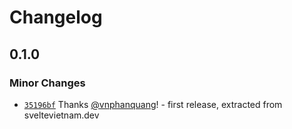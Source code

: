 # Changelog

## 0.1.0

### Minor Changes

- [`35196bf`](https://github.com/vnphanquang/svelte-put/commit/35196bf85bd524d1c61f409de2964d2e96209722) Thanks [@vnphanquang](https://github.com/vnphanquang)! - first release, extracted from sveltevietnam.dev
